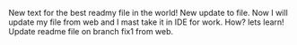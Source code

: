 New text for the best readmy file in the world!
New update to file.
Now I will update my file from web and I mast take it in IDE for work. How? lets learn!
<br>
Update readme file on branch fix1 from web.
